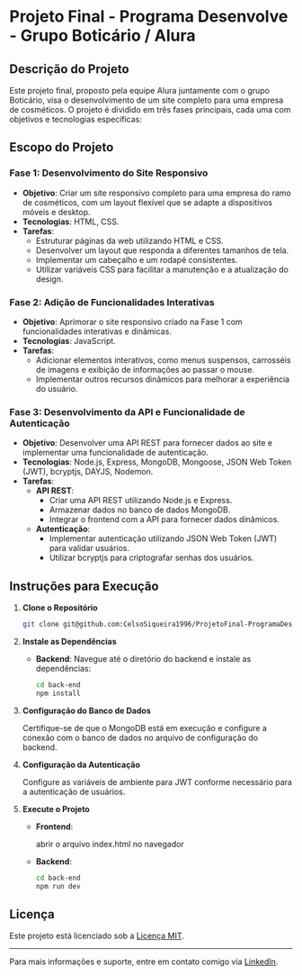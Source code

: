 # Projeto Final - Programa Desenvolve - Grupo Boticário / Alura

## Descrição do Projeto

Este projeto final, proposto pela equipe Alura juntamente com o grupo Boticário, visa o desenvolvimento de um site completo para uma empresa de cosméticos. O projeto é dividido em três fases principais, cada uma com objetivos e tecnologias específicas:

## Escopo do Projeto

### Fase 1: Desenvolvimento do Site Responsivo

- **Objetivo**: Criar um site responsivo completo para uma empresa do ramo de cosméticos, com um layout flexível que se adapte a dispositivos móveis e desktop.
- **Tecnologias**: HTML, CSS.
- **Tarefas**:
  - Estruturar páginas da web utilizando HTML e CSS.
  - Desenvolver um layout que responda a diferentes tamanhos de tela.
  - Implementar um cabeçalho e um rodapé consistentes.
  - Utilizar variáveis CSS para facilitar a manutenção e a atualização do design.

### Fase 2: Adição de Funcionalidades Interativas

- **Objetivo**: Aprimorar o site responsivo criado na Fase 1 com funcionalidades interativas e dinâmicas.
- **Tecnologias**: JavaScript.
- **Tarefas**:
  - Adicionar elementos interativos, como menus suspensos, carrosséis de imagens e exibição de informações ao passar o mouse.
  - Implementar outros recursos dinâmicos para melhorar a experiência do usuário.

### Fase 3: Desenvolvimento da API e Funcionalidade de Autenticação

- **Objetivo**: Desenvolver uma API REST para fornecer dados ao site e implementar uma funcionalidade de autenticação.
- **Tecnologias**: Node.js, Express, MongoDB, Mongoose, JSON Web Token (JWT), bcryptjs, DAYJS, Nodemon.
- **Tarefas**:
  - **API REST**:
    - Criar uma API REST utilizando Node.js e Express.
    - Armazenar dados no banco de dados MongoDB.
    - Integrar o frontend com a API para fornecer dados dinâmicos.
  - **Autenticação**:
    - Implementar autenticação utilizando JSON Web Token (JWT) para validar usuários.
    - Utilizar bcryptjs para criptografar senhas dos usuários.

## Instruções para Execução

1. **Clone o Repositório**

   ```bash
   git clone git@github.com:CelsoSiqueira1996/ProjetoFinal-ProgramaDesenvolve.git
   ```

2. **Instale as Dependências**

   - **Backend**:
     Navegue até o diretório do backend e instale as dependências:

     ```bash
     cd back-end
     npm install
     ```

3. **Configuração do Banco de Dados**

   Certifique-se de que o MongoDB está em execução e configure a conexão com o banco de dados no arquivo de configuração do backend.

4. **Configuração da Autenticação**

   Configure as variáveis de ambiente para JWT conforme necessário para a autenticação de usuários.

5. **Execute o Projeto**

   - **Frontend**:

     abrir o arquivo index.html no navegador

   - **Backend**:

     ```bash
     cd back-end
     npm run dev
     ```

## Licença

Este projeto está licenciado sob a [Licença MIT](LICENSE).

---

Para mais informações e suporte, entre em contato comigo via [LinkedIn](https://www.linkedin.com/in/celso-jacinto-de-siqueira-neto-23500a170/).
